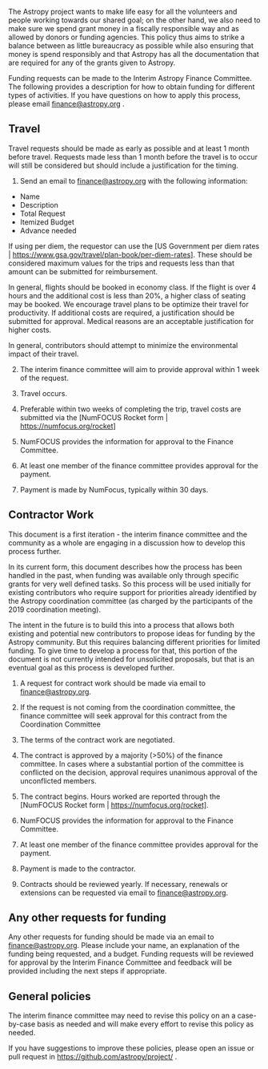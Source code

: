 The Astropy project wants to make life easy for all the volunteers and people working towards our shared goal; on the other hand, we also need to make sure we spend grant money in a fiscally responsible way and as allowed by donors or funding agencies. This policy thus aims to strike a balance between as little bureaucracy as possible while also ensuring that money is spend responsibly and that Astropy has all the documentation that are required for any of the grants given to Astropy.



Funding requests can be made to the Interim Astropy Finance Committee.  The following provides a description for how to obtain funding for different types of activities. 
If you have questions on how to apply this process, please email finance@astropy.org .


## Travel

Travel requests should be made as early as possible and at least 1 month before travel.   Requests made less than 1 month before the travel is to occur will still be considered but should include a justification for the timing.  

1. Send an email to finance@astropy.org with the following information:
* Name
* Description
* Total Request
* Itemized Budget
* Advance needed

If using per diem, the requestor can use the [US Government per diem rates | https://www.gsa.gov/travel/plan-book/per-diem-rates].  These should be considered maximum values for the trips and requests less than that amount can be submitted for reimbursement.

In general, flights should be booked in economy class.   If the flight is over 4 hours
and the additional cost is less than 20%, a higher class of seating may be
booked.  We encourage travel plans to be optimize their travel for
productivity.   If additional costs are required, a justification should be 
submitted for approval.  Medical reasons are an acceptable justification 
for higher costs.   

In general, contributors should attempt to minimize the environmental impact
of their travel. 

2. The interim finance committee will aim to provide approval within 1 week of the request.


3.  Travel occurs.

4.  Preferable within two weeks of completing the trip, travel costs are submitted via the [NumFOCUS Rocket form | https://numfocus.org/rocket]

5. NumFOCUS provides the information for approval to the Finance Committee.

6. At least one member of the finance committee provides approval for the payment.

7. Payment is made by NumFocus, typically within 30 days.


## Contractor Work

This document is a first iteration - the interim finance committee and the community as a whole are engaging in a discussion how to develop this process further.
 
In its current form, this document describes how the process has been handled in the past, when funding was available only through specific grants for very well defined tasks. So this process will be used initially for existing contributors who require support for priorities already identified by the Astropy coordination committee (as charged by the participants of the 2019 coordination meeting).

The intent in the future is to build this into a process that allows both existing and potential new contributors to propose ideas for funding by the Astropy community.  But this requires balancing different priorities for limited funding.  To give time to develop a process for that, this portion of the document is not currently intended for unsolicited proposals, but that is an eventual goal as this process is developed further.

1.  A request for contract work should be made via email to finance@astropy.org.

2.  If the request is not coming from the coordination committee, the finance committee will seek approval for this contract from the Coordination Committee   

3.  The terms of the contract work are negotiated.

4.  The contract is approved by a majority (>50%) of the finance committee.  In cases where a substantial portion of the committee is conflicted on the decision, approval requires unanimous approval of the unconflicted members.

5.  The contract begins.  Hours worked are reported through the [NumFOCUS Rocket form | https://numfocus.org/rocket]. 

6.  NumFOCUS provides the information for approval to the Finance Committee.

7.   At least one member of the finance committee provides approval for the payment.  

8.   Payment is made to the contractor.

9.   Contracts should be reviewed yearly.   If necessary, renewals or extensions can be requested via email to finance@astropy.org.


## Any other requests for funding

Any other requests for funding should be made via an email to finance@astropy.org.   Please include your name, an explanation of the funding being requested, and a budget.   Funding requests will be reviewed for approval by the Interim Finance Committee and feedback will be provided including the next steps if appropriate. 


## General policies

The interim finance committee may need to revise this policy on an a case-by-case basis as needed and will make every effort to revise this policy as needed.

If you have suggestions to improve these policies, please open an issue or pull request in https://github.com/astropy/project/ . 
